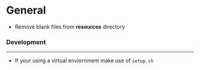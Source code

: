 # General
- Remove blank files from **resources** directory


### Development
---
- If your using a virtual enviornment make use of `setup.sh`